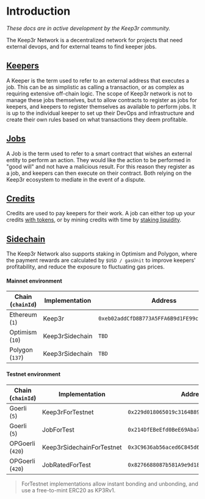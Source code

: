 # Introduction

_These docs are in active development by the Keep3r community._

The Keep3r Network is a decentralized network for projects that need external devops, and for external teams to find keeper jobs.

## [Keepers](core/keepers.md)

A Keeper is the term used to refer to an external address that executes a job. This can be as simplistic as calling a transaction, or as complex as requiring extensive off-chain logic. The scope of Keep3r network is not to manage these jobs themselves, but to allow contracts to register as jobs for keepers, and keepers to register themselves as available to perform jobs. It is up to the individual keeper to set up their DevOps and infrastructure and create their own rules based on what transactions they deem profitable.

## [Jobs](core/jobs.md)

A Job is the term used to refer to a smart contract that wishes an external entity to perform an action. They would like the action to be performed in "good will" and not have a malicious result. For this reason they register as a job, and keepers can then execute on their contract. Both relying on the Keep3r ecosystem to mediate in the event of a dispute.

## [Credits](tokenomics/job-payment-mechanisms/)

Credits are used to pay keepers for their work. A job can either top up your credits [with tokens](tokenomics/job-payment-mechanisms/token-payments.md), or by mining credits with time by [staking liquidity](tokenomics/job-payment-mechanisms/credit-mining.md).

## [Sidechain](sidechain/)

The Keep3r Network also supports staking in Optimism and Polygon, where the payment rewards are calculated by `$USD / gasUnit` to improve keepers' profitability, and reduce the exposure to fluctuating gas prices.

#### Mainnet environment
| Chain (`chainId`) | Implementation | Address |
| -------- | -------- | -------- |
| Ethereum (`1`)    | Keep3r     | `0xeb02addCfD8B773A5FFA6B9d1FE99c566f8c44CC`     |
| Optimism (`10`)    | Keep3rSidechain     | `TBD`     |
| Polygon (`137`)    | Keep3rSidechain     | `TBD`     |

#### Testnet environment
| Chain (`chainId`) | Implementation | Address |
| -------- | -------- | -------- |
| Goerli (`5`)    | Keep3rForTestnet     | `0x229d018065019c3164B899F4B9c2d4ffEae9B92b`     |
| Goerli (`5`)    | JobForTest     | `0x214DfEBeEfd0BeE69Aba7F22Ea5438797879a4a4`     |
| OPGoerli (`420`)    | Keep3rSidechainForTestnet     | `0x3C9636ab56aced6C845d6D13805901A0a0B13b51`     |
| OPGoerli (`420`)    | JobRatedForTest     | `0x8276688087b581A9e9d18FD88FbB5E66bAa43682`     |

> ForTestnet implementations allow instant bonding and unbonding, and use a free-to-mint ERC20 as KP3Rv1.
